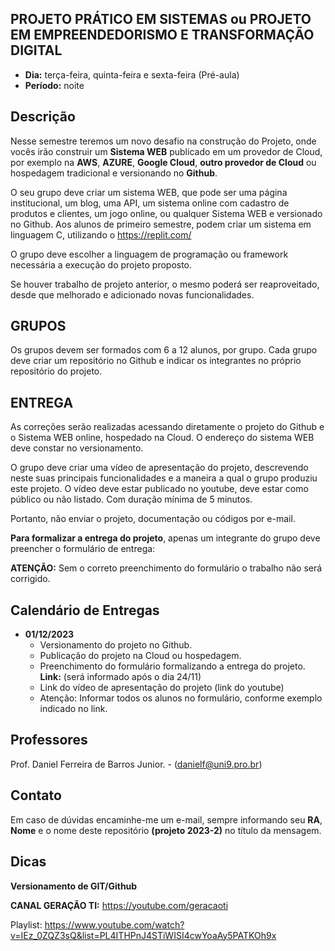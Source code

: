 ## PROJETO PRÁTICO EM SISTEMAS ou PROJETO EM EMPREENDEDORISMO E TRANSFORMAÇÃO DIGITAL
* **Dia:** terça-feira, quinta-feira e sexta-feira (Pré-aula)
* **Período:** noite

## Descrição

Nesse semestre teremos um novo desafio na construção do Projeto, onde vocês irão construir um **Sistema WEB** publicado em um provedor de Cloud, por exemplo na **AWS**, **AZURE**, **Google Cloud**, **outro provedor de Cloud** ou hospedagem tradicional e versionando no **Github**.

O seu grupo deve criar um sistema WEB, que pode ser uma página institucional, um blog, uma API, um sistema online com cadastro de produtos e clientes, um jogo online, ou qualquer Sistema WEB e versionado no Github. Aos alunos de primeiro semestre, podem criar um sistema em linguagem C, utilizando o https://replit.com/

O grupo deve escolher a linguagem de programação ou framework necessária a execução do projeto proposto.  

Se houver trabalho de projeto anterior, o mesmo poderá ser reaproveitado, desde que melhorado e adicionado novas funcionalidades.


## GRUPOS 

Os grupos devem ser formados com 6 a 12 alunos, por grupo. Cada grupo deve criar um repositório no Github e indicar os integrantes no próprio repositório do projeto. 


## ENTREGA 

As correções serão realizadas acessando diretamente o projeto do Github e o Sistema WEB online, hospedado na Cloud. O endereço do sistema WEB deve constar no versionamento.

O grupo deve criar uma vídeo de apresentação do projeto, descrevendo neste suas principais funcionalidades e a maneira a qual o grupo produziu este projeto.
O vídeo deve estar publicado no youtube, deve estar como público ou não listado. Com duração mínima de 5 minutos.

Portanto, não enviar o projeto, documentação ou códigos por e-mail.

**Para formalizar a entrega do projeto**, apenas um integrante do grupo deve preencher o formulário de entrega:
	
**ATENÇÃO:**
Sem o correto preenchimento do formulário o trabalho não será corrigido. 


## Calendário de Entregas
* **01/12/2023** 
	+ Versionamento do projeto no Github. 
	+ Publicação do projeto na Cloud ou hospedagem.
	+ Preenchimento do formulário formalizando a entrega do projeto. **Link:** (será informado após o dia 24/11)
  + Link do vídeo de apresentação do projeto (link do youtube)
  + Atenção: Informar todos os alunos no formulário, conforme exemplo indicado no link.

    
## Professores
Prof.  Daniel Ferreira de Barros Junior. - ([danielf@uni9.pro.br](mailto:danielf@uni9.pro.br))



## Contato
Em caso de dúvidas encaminhe-me um e-mail, sempre informando seu **RA**, **Nome** e o nome deste repositório **(projeto 2023-2)** no título da mensagem.


## Dicas
**Versionamento de GIT/Github**

**CANAL GERAÇÃO TI:** https://youtube.com/geracaoti

Playlist: 
https://www.youtube.com/watch?v=IEz_0ZQZ3sQ&list=PL4ITHPnJ4STiWISI4cwYoaAy5PATKOh9x






